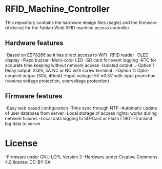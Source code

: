 # RFID_Machine_Controller
This repository contains the hardware design files (eagle) and the firmware (Arduino) for the Fablab Winti RFID machine access controller. 
## Hardware features
-Based on ESP8266 so it has direct access to WiFi
-RFID reader 
-OLED display
-Piezo buzzer
-Multi-color LED
-SD card for event logging
-RTC for accurate time keeping without network access
-Isolated output
..-Option 1: Relay output: 250V, 5A NC or NO with screw terminal
..-Option 2: Opto-coupled output (50V, 40mA)
-Input voltage: 5V ±0.5V with input protection (reverse voltage protection, overvoltage protection)

## Firmware features
-Easy web based configuration
-Time sync through NTP
-Automatic update of user database from server
-Local storage of access rights: works during network failures
-Local data logging to SD-Card or Flash (TBD)
-Transmit log data to server


# License
-Firmware under GNU LGPL Version 3
-Hardware under Creative Commons 4.0 license: CC-BY-SA
